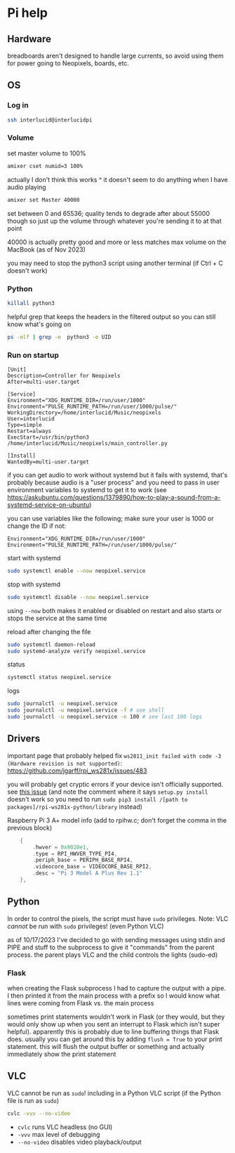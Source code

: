 # Pi help

## Hardware

breadboards aren't designed to handle large currents, so avoid using them for power going to Neopixels, boards, etc.

## OS

### Log in

```bash
ssh interlucid@interlucidpi
```

### Volume

set master volume to 100%

```bash
amixer cset numid=3 100%
```

actually I don't think this works ^ it doesn't seem to do anything when I have audio playing

```bash
amixer set Master 40000
```

set between 0 and 65536; quality tends to degrade after about 55000 though so just up the volume through whatever you're sending it to at that point

40000 is actually pretty good and more or less matches max volume on the MacBook (as of Nov 2023)

you may need to stop the python3 script using another terminal (if Ctrl + C doesn't work)

### Python

```bash
killall python3
```

helpful grep that keeps the headers in the filtered output so you can still know what's going on

```bash
ps -elf | grep -e  python3 -e UID
```

### Run on startup

```service
[Unit]
Description=Controller for Neopixels
After=multi-user.target

[Service]
Environment="XDG_RUNTIME_DIR=/run/user/1000"
Environment="PULSE_RUNTIME_PATH=/run/user/1000/pulse/"
WorkingDirectory=/home/interlucid/Music/neopixels
User=interlucid
Type=simple
Restart=always
ExecStart=/usr/bin/python3 /home/interlucid/Music/neopixels/main_controller.py

[Install]
WantedBy=multi-user.target
```

if you can get audio to work without systemd but it fails with systemd, that's probably because audio is a "user process" and you need to pass in user environment variables to systemd to get it to work (see https://askubuntu.com/questions/1379890/how-to-play-a-sound-from-a-systemd-service-on-ubuntu)

you can use variables like the following; make sure your user is 1000 or change the ID if not:

```
Environment="XDG_RUNTIME_DIR=/run/user/1000"
Environment="PULSE_RUNTIME_PATH=/run/user/1000/pulse/"
```

start with systemd

```bash
sudo systemctl enable --now neopixel.service
```

stop with systemd

```bash
sudo systemctl disable --now neopixel.service
```

using `--now` both makes it enabled or disabled on restart and also starts or stops the service at the same time

reload after changing the file

```bash
sudo systemctl daemon-reload
sudo systemd-analyze verify neopixel.service
```

status

```bash
systemctl status neopixel.service
```

logs

```bash
sudo journalctl -u neopixel.service
sudo journalctl -u neopixel.service -f # see shell
sudo journalctl -u neopixel.service -n 100 # see last 100 logs
```

## Drivers

important page that probably helped fix `ws2811_init failed with code -3 (Hardware revision is not supported)`: https://github.com/jgarff/rpi_ws281x/issues/483

you will probably get cryptic errors if your device isn't officially supported. see [this issue](https://github.com/jgarff/rpi_ws281x/issues/483) (and note the comment where it says `setup.py install` doesn't work so you need to run `sudo pip3 install /[path to packages]/rpi-ws281x-python/library` instead)

Raspberry Pi 3 A+ model info (add to rpihw.c; don't forget the comma in the previous block)

```c
    {
        .hwver = 0x9020e1,
        .type = RPI_HWVER_TYPE_PI4,
        .periph_base = PERIPH_BASE_RPI4,
        .videocore_base = VIDEOCORE_BASE_RPI2,
        .desc = "Pi 3 Model A Plus Rev 1.1"
    },
```

## Python

In order to control the pixels, the script must have `sudo` privileges. Note: VLC _cannot_ be run with `sudo` privileges! (even Python VLC)

as of 10/17/2023 I've decided to go with sending messages using stdin and PIPE and stuff to the subprocess to give it "commands" from the parent process. the parent plays VLC and the child controls the lights (sudo-ed)

### Flask

when creating the Flask subprocess I had to capture the output with a pipe. I then printed it from the main process with a prefix so I would know what lines were coming from Flask vs. the main process

sometimes print statements wouldn't work in Flask (or they would, but they would only show up when you sent an interrupt to Flask which isn't super helpful). apparently this is probably due to line buffering things that Flask does. usually you can get around this by adding `flush = True` to your print statement. this will flush the output buffer or something and actually immediately show the print statement

## VLC

VLC cannot be run as `sudo`! including in a Python VLC script (if the Python file is run as `sudo`)

```bash
cvlc -vvv --no-video
```

- `cvlc` runs VLC headless (no GUI)
- `-vvv` max level of debugging
- `--no-video` disables video playback/output
